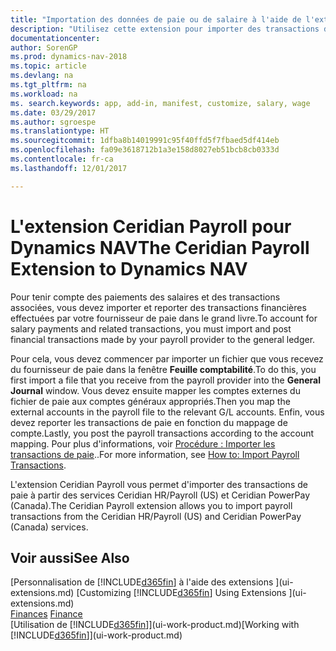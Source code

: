 ```yaml
---
title: "Importation des données de paie ou de salaire à l'aide de l'extension Ceridian Payroll"
description: "Utilisez cette extension pour importer des transactions de paie à partir des services Ceridian HR/Payroll (US) et Ceridian PowerPay (Canada)."
documentationcenter: 
author: SorenGP
ms.prod: dynamics-nav-2018
ms.topic: article
ms.devlang: na
ms.tgt_pltfrm: na
ms.workload: na
ms. search.keywords: app, add-in, manifest, customize, salary, wage
ms.date: 03/29/2017
ms.author: sgroespe
ms.translationtype: HT
ms.sourcegitcommit: 1dfba8b14019991c95f40ffd5f7fbaed5df414eb
ms.openlocfilehash: fa09e3618712b1a3e158d8027eb51bcb8cb0333d
ms.contentlocale: fr-ca
ms.lasthandoff: 12/01/2017

---
```

# <a name="the-ceridian-payroll-extension-to-dynamics-nav"></a><span data-ttu-id="4bdf7-103">L'extension Ceridian Payroll pour Dynamics NAV</span><span class="sxs-lookup"><span data-stu-id="4bdf7-103">The Ceridian Payroll Extension to Dynamics NAV</span></span>
<span data-ttu-id="4bdf7-104">Pour tenir compte des paiements des salaires et des transactions associées, vous devez importer et reporter des transactions financières effectuées par votre fournisseur de paie dans le grand livre.</span><span class="sxs-lookup"><span data-stu-id="4bdf7-104">To account for salary payments and related transactions, you must import and post financial transactions made by your payroll provider to the general ledger.</span></span>

<span data-ttu-id="4bdf7-105">Pour cela, vous devez commencer par importer un fichier que vous recevez du fournisseur de paie dans la fenêtre **Feuille comptabilité**.</span><span class="sxs-lookup"><span data-stu-id="4bdf7-105">To do this, you first import a file that you receive from the payroll provider into the **General Journal** window.</span></span> <span data-ttu-id="4bdf7-106">Vous devez ensuite mapper les comptes externes du fichier de paie aux comptes généraux appropriés.</span><span class="sxs-lookup"><span data-stu-id="4bdf7-106">Then you map the external accounts in the payroll file to the relevant G/L accounts.</span></span> <span data-ttu-id="4bdf7-107">Enfin, vous devez reporter les transactions de paie en fonction du mappage de compte.</span><span class="sxs-lookup"><span data-stu-id="4bdf7-107">Lastly, you post the payroll transactions according to the account mapping.</span></span> <span data-ttu-id="4bdf7-108">Pour plus d'informations, voir [Procédure : Importer les transactions de paie](finance-how-import-payroll-transactions.md)..</span><span class="sxs-lookup"><span data-stu-id="4bdf7-108">For more information, see [How to: Import Payroll Transactions](finance-how-import-payroll-transactions.md).</span></span>

<span data-ttu-id="4bdf7-109">L'extension Ceridian Payroll vous permet d'importer des transactions de paie à partir des services Ceridian HR/Payroll (US) et Ceridian PowerPay (Canada).</span><span class="sxs-lookup"><span data-stu-id="4bdf7-109">The Ceridian Payroll extension allows you to import payroll transactions from the Ceridian HR/Payroll (US) and Ceridian PowerPay (Canada) services.</span></span>

## <a name="see-also"></a><span data-ttu-id="4bdf7-110">Voir aussi</span><span class="sxs-lookup"><span data-stu-id="4bdf7-110">See Also</span></span>
<span data-ttu-id="4bdf7-111">[Personnalisation de [!INCLUDE[d365fin](includes/d365fin_md.md)] à l'aide des extensions ](ui-extensions.md)  </span><span class="sxs-lookup"><span data-stu-id="4bdf7-111">[Customizing [!INCLUDE[d365fin](includes/d365fin_md.md)] Using Extensions ](ui-extensions.md)  </span></span>  
<span data-ttu-id="4bdf7-112">[Finances](finance.md)  </span><span class="sxs-lookup"><span data-stu-id="4bdf7-112">[Finance](finance.md)  </span></span>  
<span data-ttu-id="4bdf7-113">[Utilisation de [!INCLUDE[d365fin](includes/d365fin_md.md)]](ui-work-product.md)</span><span class="sxs-lookup"><span data-stu-id="4bdf7-113">[Working with [!INCLUDE[d365fin](includes/d365fin_md.md)]](ui-work-product.md)</span></span>

